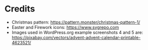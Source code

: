 # Credits

- Christmas pattern: https://pattern.monster/christmas-pattern-1/
- Easter and Firework icons: https://www.svgrepo.com
- Images used in WordPress.org example screenshots 4 and 5 are: https://pixabay.com/vectors/advent-advent-calendar-printable-4623521/
